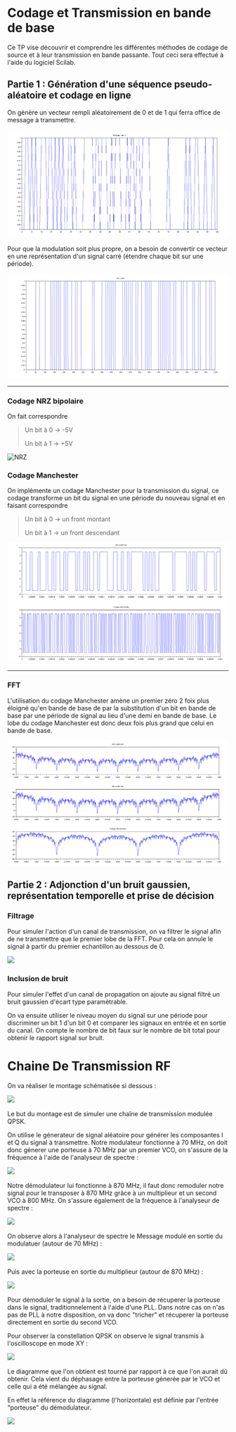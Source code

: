 # Codage et Transmission en bande de base

Ce TP vise découvrir et comprendre les différentes méthodes de codage de source et à leur transmission en bande passante. Tout ceci sera effectué à l'aide du logiciel Scilab.

## Partie 1 : Génération d'une séquence pseudo-aléatoire et codage en ligne

On génère un vecteur rempli aléatoirement de 0 et de 1 qui ferra office de message à transmettre. 

![graph vecteur pas bo](https://github.com/melurne/TP_TIM/blob/master/images/Scilab/Message%20binaire.PNG)

Pour que la modulation soit plus propre, on a besoin de convertir ce vecteur en une représentation d'un signal carré (étendre chaque bit sur une période).

![Message codé](https://github.com/melurne/TP_TIM/blob/master/images/Scilab/info%20cod%C2%82e.PNG)

---

### Codage NRZ bipolaire

On fait correspondre 

> Un bit à 0 -> -5V
> 
> Un bit à 1 -> +5V

![NRZ](https://github.com/melurne/TP_TIM/blob/master/images/Scilab/info%20cod%C2%82e%20bip.PNG)

### Codage Manchester

On implémente un codage Manchester pour la transmission du signal, ce codage transforme un bit du signal en une période du nouveau signal et en faisant correspondre

> Un bit à 0 -> un front montant
> 
> Un bit à 1 -> un front descendant

![Manchester](https://github.com/melurne/TP_TIM/blob/master/images/Scilab/mach%20%2B%20bip.PNG)

---

### FFT

L'utilisation du codage Manchester amène un premier zéro 2 foix plus éloigné qu'en bande de base de par la substitution d'un bit en bande de base par une période de signal au lieu d'une demi en bande de base. Le lobe du codage Manchester est donc deux fois plus grand que celui en bande de base.

 ![](https://github.com/melurne/TP_TIM/blob/master/images/Scilab/dsp%20100.PNG)

## Partie 2 : Adjonction d'un bruit gaussien, représentation temporelle et prise de décision

### Filtrage

Pour simuler l'action d'un canal de transmission, on va filtrer le signal afin de ne transmettre que le premier lobe de la FFT. Pour cela on annule le signal à partir du premier echantillon au dessous de 0.

![](https://github.com/melurne/TP_TIM/tree/master/images/Scilab/filtrage%20nrz.PNG)

### Inclusion de bruit

Pour simuler l'effet d'un canal de propagation on ajoute au signal filtré un bruit gaussien d'écart type paramètrable.

On va ensuite utiliser le niveau moyen du signal sur une période pour discriminer un bit 1 d'un bit 0 et comparer les signaux en entrée et en sortie du canal. On compte le nombre de bit faux sur le nombre de bit total pour obtenir le rapport signal sur bruit.



# Chaine De Transmission RF

On va réaliser le montage schématisée si dessous :

![](/home/maxence/TP_TIM/images/ChaineDeTransmission/SchemaChaineDeTranmission.png)

Le but du montage est de simuler une chaîne de transmission modulée QPSK.

On utilise le génerateur de signal aléatoire pour générer les composantes I et Q du signal à transmettre. Notre modulateur fonctionne à 70 MHz, on doit donc génerer une porteuse à 70 MHz par un premier VCO, on s'assure de la fréquence à l'aide de l'analyseur de spectre :

![](/home/maxence/TP_TIM/images/ChaineDeTransmission/VCO1.jpg)

Notre démodulateur lui fonctionne à 870 MHz, il faut donc remoduler notre signal pour le transposer à 870 MHz grâce à un multiplieur et un second VCO à 800 MHz. On s'assure également de la fréquence à l'analyseur de spectre :

![](/home/maxence/TP_TIM/images/ChaineDeTransmission/VCO2.jpg)

On observe alors à l'analyseur de spectre le Message modulé en sortie du modulatuer (autour de 70 MHz) :

![](/home/maxence/TP_TIM/images/ChaineDeTransmission/MessageModulé.jpg)

Puis avec la porteuse en sortie du multiplieur (autour de 870 MHz) :

![](/home/maxence/TP_TIM/images/ChaineDeTransmission/Message+Porteuse.jpg)



Pour démoduler le signal à la sortie, on a besoin de récuperer la porteuse dans le signal, traditionnelement à l'aide d'une PLL. Dans notre cas on n'as pas de PLL à notre disposition, on va donc "tricher" et récuperer la porteuse directement en sortie du second VCO.



Pour observer la constellation QPSK on observe le signal transmis à l'oscilloscope en mode XY :

![](/home/maxence/TP_TIM/images/ChaineDeTransmission/Constellation.jpg)



Le diagramme que l'on obtient est tourné par rapport à ce que l'on aurait dû obtenir. Cela vient du déphasage entre la porteuse génerée par le VCO et celle qui a été mélangée au signal.

En effet la référence du diagramme (l'horizontale) est définie par l'entrée "porteuse" du démodulateur.

![](/home/maxence/TP_TIM/images/ChaineDeTransmission/schema_constellation.png)
